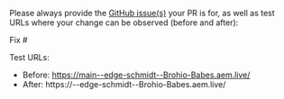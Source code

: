 Please always provide the [GitHub issue(s)](../issues) your PR is for, as well as test URLs where your change can be observed (before and after):

Fix #<gh-issue-id>

Test URLs:
- Before: https://main--edge-schmidt--Brohio-Babes.aem.live/
- After: https://<branch>--edge-schmidt--Brohio-Babes.aem.live/
